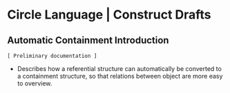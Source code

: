 ﻿Circle Language | Construct Drafts
==================================

Automatic Containment Introduction
----------------------------------

`[ Preliminary documentation ]`

- Describes how a referential structure can automatically be converted to a containment structure, so that relations between object are more easy to overview.